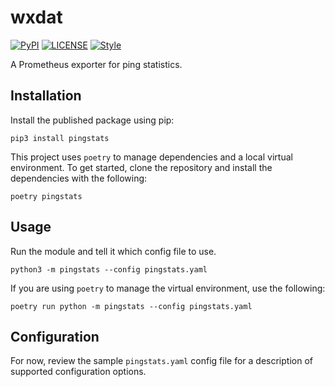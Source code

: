 # wxdat #

[![PyPI](https://img.shields.io/pypi/v/pingstats.svg)](https://pypi.org/project/pingstats)
[![LICENSE](https://img.shields.io/github/license/jheddings/pingstats)](LICENSE)
[![Style](https://img.shields.io/badge/style-black-black)](https://github.com/ambv/black)

A Prometheus exporter for ping statistics.

## Installation ##

Install the published package using pip:

```shell
pip3 install pingstats
```

This project uses `poetry` to manage dependencies and a local virtual environment.  To
get started, clone the repository and install the dependencies with the following:

```shell
poetry pingstats
```

## Usage ##

Run the module and tell it which config file to use.

```shell
python3 -m pingstats --config pingstats.yaml
```

If you are using `poetry` to manage the virtual environment, use the following:

```shell
poetry run python -m pingstats --config pingstats.yaml
```

## Configuration ##

For now, review the sample `pingstats.yaml` config file for a description of supported
configuration options.
